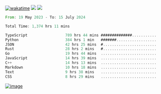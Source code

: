 [![wakatime](https://wakatime.com/badge/user/00eead22-fb14-4dd0-ab8a-3625cafbd50d.svg)](https://wakatime.com/@00eead22-fb14-4dd0-ab8a-3625cafbd50d)
![](https://komarev.com/ghpvc/?username=flatypus)
![](https://pixel.flatypus.me/flatypus?type=tracker)
<!--START_SECTION:waka-->

```rust
From: 19 May 2023 - To: 15 July 2024

Total Time: 1,374 hrs 11 mins

TypeScript                 789 hrs 44 mins ##############...........   57.26 %
Python                     384 hrs 1 min   #######..................   27.84 %
JSON                       42 hrs 25 mins  #........................   03.08 %
Rust                       28 hrs 2 mins   #........................   02.03 %
Go                         19 hrs 44 mins  .........................   01.43 %
JavaScript                 14 hrs 39 mins  .........................   01.06 %
C++                        14 hrs 13 mins  .........................   01.03 %
Markdown                   10 hrs 18 mins  .........................   00.75 %
Text                       9 hrs 38 mins   .........................   00.70 %
CSS                        8 hrs 29 mins   .........................   00.62 %
```

<!--END_SECTION:waka-->
[<img alt="image" src="https://github.com/flatypus/flatypus/assets/68029599/0a302dc1-501c-43a0-ae8d-37ec4817f3bd">](https://flatypus.me)

